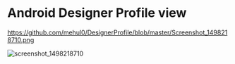 # Android Designer Profile view

https://github.com/mehul0/DesignerProfile/blob/master/Screenshot_1498218710.png

![screenshot_1498218710](https://user-images.githubusercontent.com/16917570/27482725-323c2248-5840-11e7-9c00-9f9e10d2e140.png)
